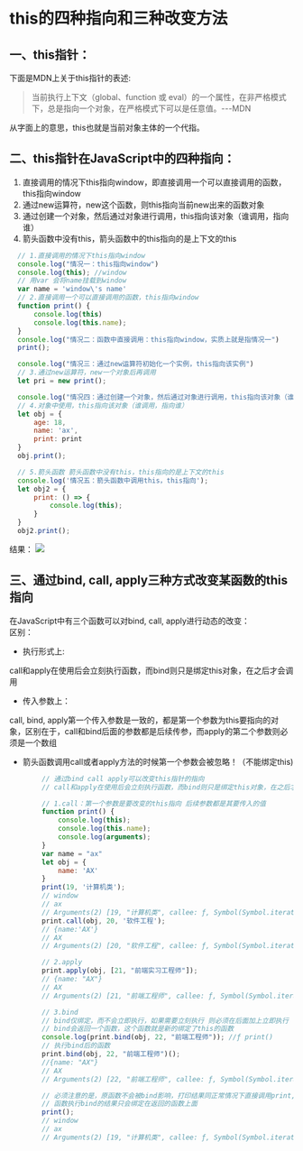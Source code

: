 # this的四种指向和三种改变方法

## 一、this指针：

下面是MDN上关于this指针的表述:

> 当前执行上下文（global、function 或 eval）的一个属性，在非严格模式下，总是指向一个对象，在严格模式下可以是任意值。---MDN

从字面上的意思，this也就是当前对象主体的一个代指。

## 二、this指针在JavaScript中的四种指向：

1. 直接调用的情况下this指向window，即直接调用一个可以直接调用的函数，this指向window
2. 通过new运算符，new这个函数，则this指向当前new出来的函数对象
3. 通过创建一个对象，然后通过对象进行调用，this指向该对象（谁调用，指向谁）
4. 箭头函数中没有this，箭头函数中的this指向的是上下文的this

``` js
  // 1.直接调用的情况下this指向window
  console.log("情况一：this指向window")
  console.log(this); //window
  // 用var 会将name挂载到window
  var name = 'window\'s name'
  // 2.直接调用一个可以直接调用的函数，this指向window
  function print() {
      console.log(this)
      console.log(this.name);
  }
  console.log("情况二：函数中直接调用：this指向window，实质上就是指情况一")
  print();

  console.log("情况三：通过new运算符初始化一个实例，this指向该实例")
  // 3.通过new运算符，new一个对象后再调用
  let pri = new print();

  console.log("情况四：通过创建一个对象，然后通过对象进行调用，this指向该对象（谁调用，指向谁）")
  // 4.对象中使用，this指向该对象（谁调用，指向谁）
  let obj = {
      age: 18,
      name: 'ax',
      print: print
  }
  obj.print();

  // 5.箭头函数 箭头函数中没有this，this指向的是上下文的this
  console.log('情况五：箭头函数中调用this，this指向');
  let obj2 = {
      print: () => {
          console.log(this);
      }
  }
  obj2.print();
```

结果：
[![](https://xgpax.top/wp-content/uploads/2020/10/wp_editor_md_12c89338a0696058e57879c5257a36ef.jpg)](https://xgpax.top/wp-content/uploads/2020/10/wp_editor_md_12c89338a0696058e57879c5257a36ef.jpg)

## 三、通过bind, call, apply三种方式改变某函数的this指向

在JavaScript中有三个函数可以对bind, call, apply进行动态的改变：  
区别：  

* 执行形式上:  

call和apply在使用后会立刻执行函数，而bind则只是绑定this对象，在之后才会调用  

* 传入参数上：  

call, bind, apply第一个传入参数是一致的，都是第一个参数为this要指向的对象，区别在于，call和bind后面的参数都是后续传参，而apply的第二个参数则必须是一个数组

* 箭头函数调用call或者apply方法的时候第一个参数会被忽略！（不能绑定this)

``` js
        // 通过bind call apply可以改变this指针的指向
        // call和apply在使用后会立刻执行函数，而bind则只是绑定this对象，在之后才会调用

        // 1.call：第一个参数是要改变的this指向 后续参数都是其要传入的值
        function print() {
            console.log(this);
            console.log(this.name);
            console.log(arguments);
        }
        var name = "ax"
        let obj = {
            name: 'AX'
        }
        print(19, '计算机类');
        // window
        // ax
        // Arguments(2) [19, "计算机类", callee: ƒ, Symbol(Symbol.iterator): ƒ]
        print.call(obj, 20, '软件工程');
        // {name:'AX'}
        // AX
        // Arguments(2) [20, "软件工程", callee: ƒ, Symbol(Symbol.iterator): ƒ]

        // 2.apply
        print.apply(obj, [21, "前端实习工程师"]);
        // {name: "AX"}
        // AX
        // Arguments(2) [21, "前端工程师", callee: ƒ, Symbol(Symbol.iterator): ƒ]

        // 3.bind
        // bind仅绑定，而不会立即执行，如果需要立刻执行 则必须在后面加上立即执行
        // bind会返回一个函数，这个函数就是新的绑定了this的函数
        console.log(print.bind(obj, 22, "前端工程师")); //ƒ print() 
        // 执行bind后的函数
        print.bind(obj, 22, "前端工程师")();
        //{name: "AX"}
        // AX
        // Arguments(2) [22, "前端工程师", callee: ƒ, Symbol(Symbol.iterator): ƒ]

        // 必须注意的是，原函数不会被bind影响，打印结果同正常情况下直接调用print,也就是说
        // 函数执行bind的结果只会绑定在返回的函数上面
        print();
        // window
        // ax
        // Arguments(2) [19, "计算机类", callee: ƒ, Symbol(Symbol.iterator): ƒ]
```
